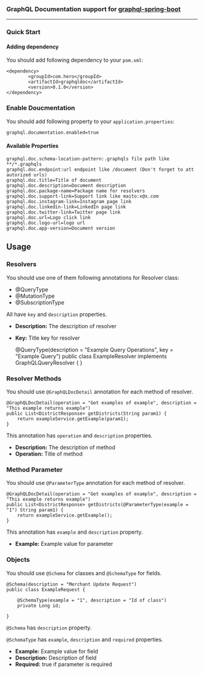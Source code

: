 ### GraphQL Documentation support for [graphql-spring-boot](https://github.com/graphql-java-kickstart/graphql-spring-boot)

---

### Quick Start

#### Adding dependency

You should add following dependency to your `pom.xml`:

    <dependency>
            <groupId>com.hero</groupId>
            <artifactId>graphqldoc</artifactId>
            <version>0.1.0</version>
    </dependency>

### Enable Doucmentation

You should add following property to your `application.properties`:

    graphql.documentation.enabled=true

#### Available Properties

    graphql.doc.schema-location-pattern:.graphqls file path like **/*.graphqls
    graphql.doc.endpoint:url endpoint like /document (Don't forget to att autorized urls)
    graphql.doc.title=Title of document
    graphql.doc.description=Document description
    graphql.doc.package-name=Package name for resolvers
    graphql.doc.support-link=Support link like maito:x@x.com
    graphql.doc.instagram-link=Instagram page link
    graphql.doc.linkedin-link=LinkedIn page link
    graphql.doc.twitter-link=Twitter page link
    graphql.doc.url=Logo click link 
    graphql.doc.logo-url=logo url
    graphql.doc.app-version=Document version

## Usage

### Resolvers

You should use one of them following annotations for Resolver class:

- @QueryType
- @MutationType
- @SubscriptionType

All have `key` and `description` properties.

- **Description:** The description of resolver
- **Key:** Title key for resolver

    @QueryType(description = "Example Query Operations", key = "Example Query")
    public class ExampleResolver implements GraphQLQueryResolver {
    }

### Resolver Methods

You should use `@GraphQLDocDetail` annotation for each method of resolver.

    @GraphQLDocDetail(operation = "Get examples of example", description = "This example returns example")
    public List<DistrictResponse> getDistricts(String param1) {
        return exampleService.getExample(param1);
    }

This annotation has `operation` and `description` properties.

- **Description:** The description of method
- **Operation:** Title of method

### Method Parameter

You should use `@ParameterType` annotation for each method of resolver.

    @GraphQLDocDetail(operation = "Get examples of example", description = "This example returns example")
    public List<DistrictResponse> getDistricts(@ParameterType(example = "1") String param1) {
        return exampleService.getExample();
    }

This annotation has `example` and `description` property.

- **Example:** Example value for parameter

### Objects

You should use `@Schema` for classes and  `@SchemaType` for fields.

    @Schema(description = "Merchant Update Request")
    public class ExampleRequest {

        @SchemaType(example = "1", description = "Id of class")
        private Long id;
    
    }

`@Schema` has `description` property.

`@SchemaType` has `example`, `description` and `required` properties.

- **Example:** Example value for field
- **Description:** Description of field
- **Required:** true if parameter is required

